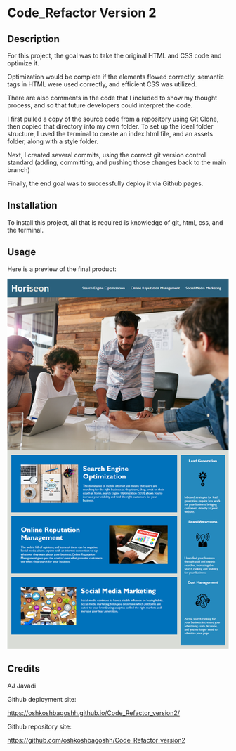 # Code_Refactor Version 2



## Description

<!-- Provide a short description explaining the what, why, and how of your project. Use the following questions as a guide: -->

For this project, the goal was to take the original HTML and CSS code and optimize it. 

Optimization would be complete if the elements flowed correctly, semantic tags in HTML were used correctly, and efficient CSS was utilized. 

There are also comments in the code that I included to show my thought process, and so that future developers could interpret the code. 

 I first pulled a copy of the source code from a repository using Git Clone, then copied that directory into my own folder. To set up the ideal folder structure, I used the terminal to create an index.html file, and an assets folder, along with a style folder. 

Next, I created several commits, using the correct git version control standard (adding, committing, and pushing those changes back to the main branch)

Finally, the end goal was to successfully deploy it via Github pages. 
<!-- -
 What was your motivation?
- Why did you build this project? (Note: the answer is not "Because it was a homework assignment.")
- What problem does it solve?
- What did you learn? -->

<!-- ## Table of Contents (Optional)

If your README is long, add a table of contents to make it easy for users to find what they need.

- [Installation](#installation)
- [Usage](#usage)
- [Credits](#credits)
- [License](#license) -->

## Installation

<!-- What are the steps required to install your project? Provide a step-by-step description of how to get the development environment running. -->
To install this project, all that is required is knowledge of git, html, css, and the terminal.
## Usage

Here is a preview of the final product:

![previewofimage](./Develop/assets/images/01-html-css-git-homework-demo%20copy.png)
<!-- 
    ```md
    ![alt text](assets/images/screenshot.png)
    ``` -->

## Credits

AJ Javadi

Github deployment site: 

https://oshkoshbagoshh.github.io/Code_Refactor_version2/

Github repository site:

https://github.com/oshkoshbagoshh/Code_Refactor_version2


<!-- 
## License

The last section of a high-quality README file is the license. This lets other developers know what they can and cannot do with your project. If you need help choosing a license, refer to [https://choosealicense.com/](https://choosealicense.com/).

---

🏆 The previous sections are the bare minimum, and your project will ultimately determine the content of this document. You might also want to consider adding the following sections.

## Badges

![badmath](https://img.shields.io/github/languages/top/lernantino/badmath)

Badges aren't necessary, per se, but they demonstrate street cred. Badges let other developers know that you know what you're doing. Check out the badges hosted by [shields.io](https://shields.io/). You may not understand what they all represent now, but you will in time.

## Features

If your project has a lot of features, list them here.

## How to Contribute

If you created an application or package and would like other developers to contribute it, you can include guidelines for how to do so. The [Contributor Covenant](https://www.contributor-covenant.org/) is an industry standard, but you can always write your own if you'd prefer.

## Tests

Go the extra mile and write tests for your application. Then provide examples on how to run them here.
 -->
